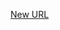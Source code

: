 



[New URL](../file-___home_harshil_Desktop_open-source_palisadoes_talawa_lib_services_caching_base_feed_manager/)


